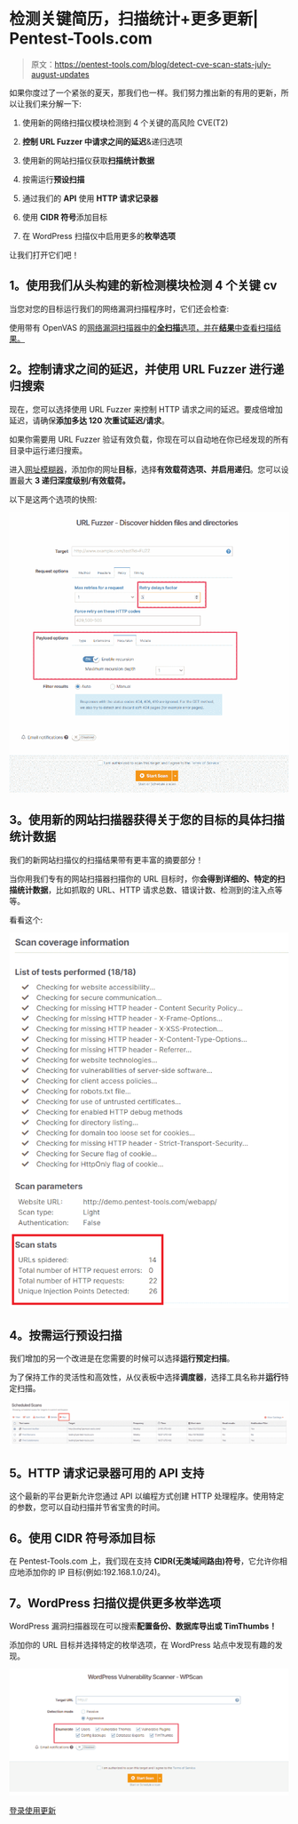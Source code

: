 # 检测关键简历，扫描统计+更多更新| Pentest-Tools.com

> 原文：<https://pentest-tools.com/blog/detect-cve-scan-stats-july-august-updates>

如果你度过了一个紧张的夏天，那我们也一样。我们努力推出新的有用的更新，所以让我们来分解一下:

1.  使用新的网络扫描仪模块检测到 4 个关键的高风险 CVE(T2)

2.  **控制 URL Fuzzer 中请求之间的延迟**&递归选项

3.  使用新的网站扫描仪获取**扫描统计数据**

4.  按需运行**预设扫描**

5.  通过我们的 **API** 使用 **HTTP 请求记录器**

6.  使用 **CIDR 符号**添加目标

7.  在 WordPress 扫描仪中启用更多的**枚举选项**

让我们打开它们吧！

## **1。使用我们从头构建的新检测模块检测 4 个关键 cv**

当您对您的目标运行我们的网络漏洞扫描程序时，它们还会检查:

使用带有 OpenVAS 的[网络漏洞扫描器中的**全扫描**选项，并在**结果**中查看扫描结果。](https://pentest-tools.com/network-vulnerability-scanning/network-security-scanner-online-openvas)

## **2。控制请求之间的延迟，并使用 URL Fuzzer** 进行递归搜索

现在，您可以选择使用 URL Fuzzer 来控制 HTTP 请求之间的延迟。要成倍增加延迟，请确保**添加多达 120 次重试延迟/请求**。

如果你需要用 URL Fuzzer 验证有效负载，你现在可以自动地在你已经发现的所有目录中运行递归搜索。

进入[网址模糊器](https://pentest-tools.com/website-vulnerability-scanning/discover-hidden-directories-and-files)，添加你的网址**目标**，选择**有效载荷选项、**并启用**递归**。您可以设置最大 **3 递归深度级别/有效载荷。**

以下是这两个选项的快照:

![](img/0db3ed2976039fedca94ee0239153d67.png)

## **3。使用新的网站扫描器**获得关于您的目标的具体扫描统计数据

我们的新网站扫描仪的扫描结果带有更丰富的摘要部分！

当你用我们专有的网站扫描器扫描你的 URL 目标时，你**会得到详细的、特定的扫描统计数据**，比如抓取的 URL、HTTP 请求总数、错误计数、检测到的注入点等等。

看看这个:

![](img/07d3b0e8fcfae27a687082372c04bd9a.png)

## **4。按需运行预设扫描**

我们增加的另一个改进是在您需要的时候可以选择**运行预定扫描**。

为了保持工作的灵活性和高效性，从仪表板中选择**调度器**，选择工具名称并**运行**特定扫描。

![](img/282211bbe573621a46257b8f491acb26.png)

## **5。HTTP 请求记录器可用的 API 支持**

这个最新的平台更新允许您通过 API 以编程方式创建 HTTP 处理程序。使用特定的参数，您可以自动扫描并节省宝贵的时间。

## **6。使用 CIDR 符号添加目标**

在 Pentest-Tools.com 上，我们现在支持 **CIDR(无类域间路由)符号**，它允许你相应地添加你的 IP 目标(例如:192.168.1.0/24)。

## 7。WordPress 扫描仪提供更多枚举选项

WordPress 漏洞扫描器现在可以搜索**配置备份、数据库导出或 TimThumbs！**

添加你的 URL 目标并选择特定的枚举选项，在 WordPress 站点中发现有趣的发现。

![](img/dec44df1075e6a2d0facf03a8e63fdbf.png)

[登录使用更新](https://pentest-tools.com/login)